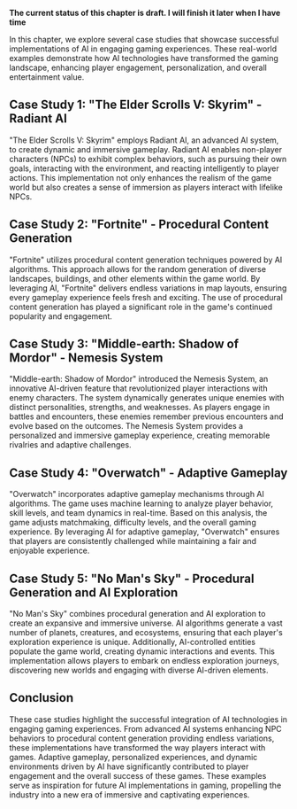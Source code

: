 **The current status of this chapter is draft. I will finish it later when I have time**

In this chapter, we explore several case studies that showcase successful implementations of AI in engaging gaming experiences. These real-world examples demonstrate how AI technologies have transformed the gaming landscape, enhancing player engagement, personalization, and overall entertainment value.

Case Study 1: "The Elder Scrolls V: Skyrim" - Radiant AI
--------------------------------------------------------

"The Elder Scrolls V: Skyrim" employs Radiant AI, an advanced AI system, to create dynamic and immersive gameplay. Radiant AI enables non-player characters (NPCs) to exhibit complex behaviors, such as pursuing their own goals, interacting with the environment, and reacting intelligently to player actions. This implementation not only enhances the realism of the game world but also creates a sense of immersion as players interact with lifelike NPCs.

Case Study 2: "Fortnite" - Procedural Content Generation
--------------------------------------------------------

"Fortnite" utilizes procedural content generation techniques powered by AI algorithms. This approach allows for the random generation of diverse landscapes, buildings, and other elements within the game world. By leveraging AI, "Fortnite" delivers endless variations in map layouts, ensuring every gameplay experience feels fresh and exciting. The use of procedural content generation has played a significant role in the game's continued popularity and engagement.

Case Study 3: "Middle-earth: Shadow of Mordor" - Nemesis System
---------------------------------------------------------------

"Middle-earth: Shadow of Mordor" introduced the Nemesis System, an innovative AI-driven feature that revolutionized player interactions with enemy characters. The system dynamically generates unique enemies with distinct personalities, strengths, and weaknesses. As players engage in battles and encounters, these enemies remember previous encounters and evolve based on the outcomes. The Nemesis System provides a personalized and immersive gameplay experience, creating memorable rivalries and adaptive challenges.

Case Study 4: "Overwatch" - Adaptive Gameplay
---------------------------------------------

"Overwatch" incorporates adaptive gameplay mechanisms through AI algorithms. The game uses machine learning to analyze player behavior, skill levels, and team dynamics in real-time. Based on this analysis, the game adjusts matchmaking, difficulty levels, and the overall gaming experience. By leveraging AI for adaptive gameplay, "Overwatch" ensures that players are consistently challenged while maintaining a fair and enjoyable experience.

Case Study 5: "No Man's Sky" - Procedural Generation and AI Exploration
-----------------------------------------------------------------------

"No Man's Sky" combines procedural generation and AI exploration to create an expansive and immersive universe. AI algorithms generate a vast number of planets, creatures, and ecosystems, ensuring that each player's exploration experience is unique. Additionally, AI-controlled entities populate the game world, creating dynamic interactions and events. This implementation allows players to embark on endless exploration journeys, discovering new worlds and engaging with diverse AI-driven elements.

Conclusion
----------

These case studies highlight the successful integration of AI technologies in engaging gaming experiences. From advanced AI systems enhancing NPC behaviors to procedural content generation providing endless variations, these implementations have transformed the way players interact with games. Adaptive gameplay, personalized experiences, and dynamic environments driven by AI have significantly contributed to player engagement and the overall success of these games. These examples serve as inspiration for future AI implementations in gaming, propelling the industry into a new era of immersive and captivating experiences.
